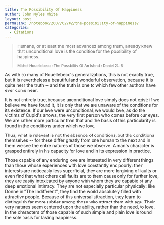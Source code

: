 ```yaml
---
title: The Possibility Of Happiness
author: John Myles White
layout: post
permalink: /notebook/2007/02/02/the-possibility-of-happiness/
categories:
  - Citations
---
```


<blockquote>
<p>Humans, or at least the most advanced among them, already knew that unconditional love is the condition for the possibility of happiness.</p>

<small>Michel Houellebecq : The Possibility Of An Island : Daniel 24, 6</small>
</blockquote>

As with so many of Houellebecq's generalizations, this is not exactly true, but it is nevertheless a beautiful and wonderful observation, because it is quite near the truth -- and the truth is one to which few other authors have ever come near.

It is not entirely true, because unconditional love simply does not exist: if we believe we have found it, it is only that we are unaware of the conditions for its existence. If our love were unconditional, we would love, as do the victims of Cupid's arrows, the very first person who comes before our eyes. We are rather more particular than that and the basis of this particularity is found in the conditions under which we love.

Thus, what is relevant is not the absence of conditions, but the conditions themselves -- for these differ greatly from one human to the next and in them we see the entire natures of those we observe. A man's character is grasped entirely in his capacity for love and in its expression in practice.

Those capable of any enduring love are interested in very different things than those whose experiences with love constantly end poorly: their interests are noticeably less superficial, they are more forgiving of faults or even find that what others call faults are to them cause only for further love, they are easily intoxicated by anyone with whom they are capable of any deep emotional intimacy. They are not especially particular physically: like Donne in "The Indifferent", they find the world absolutely filled with attractive people. Because of this universal attraction, they learn to distinguish far more subtler among those who attract them with age. Their very natures seem centered upon the ability, rather than the need, to love. In the characters of those capable of such simple and plain love is found the sole basis for lasting happiness.
